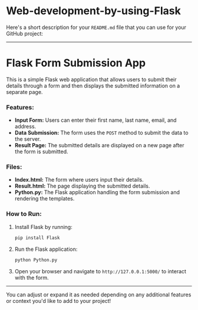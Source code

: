 # Web-development-by-using-Flask
Here's a short description for your `README.md` file that you can use for your GitHub project:

---

# Flask Form Submission App

This is a simple Flask web application that allows users to submit their details through a form and then displays the submitted information on a separate page.

### Features:
- **Input Form:** Users can enter their first name, last name, email, and address.
- **Data Submission:** The form uses the `POST` method to submit the data to the server.
- **Result Page:** The submitted details are displayed on a new page after the form is submitted.

### Files:
- **Index.html:** The form where users input their details.
- **Result.html:** The page displaying the submitted details.
- **Python.py:** The Flask application handling the form submission and rendering the templates.

### How to Run:
1. Install Flask by running:
   ```bash
   pip install Flask
   ```
2. Run the Flask application:
   ```bash
   python Python.py
   ```
3. Open your browser and navigate to `http://127.0.0.1:5000/` to interact with the form.

---

You can adjust or expand it as needed depending on any additional features or context you'd like to add to your project!
